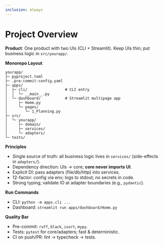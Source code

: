 ```yaml
---
inclusion: always
---
```


# Project Overview

**Product**: One product with two UIs (CLI + Streamlit). Keep UIs thin; put business logic in `src/yourapp/`.

**Monorepo Layout**
```
yourapp/
├─ pyproject.toml
├─ .pre-commit-config.yaml
├─ apps/
│  ├─ cli/                 # CLI entry
│  │  └─ __main__.py
│  └─ dashboard/           # Streamlit multipage app
│     ├─ Home.py
│     └─ pages/
│        └─ 1_Planning.py
├─ src/
│  └─ yourapp/
│     ├─ domain/
│     ├─ services/
│     └─ adapters/
└─ tests/
```

**Principles**
- Single source of truth: all business logic lives in `services/` (side-effects in `adapters/`).
- Dependency direction: UIs → core; **core never imports UI**.
- Explicit DI: pass adapters (file/db/http) into services.
- 12-factor: config via env; logs to stdout; no secrets in code.
- Strong typing; validate IO at adapter boundaries (e.g., `pydantic`).

**Run Commands**
- CLI: `python -m apps.cli ...`
- Dashboard: `streamlit run apps/dashboard/Home.py`

**Quality Bar**
- Pre-commit: `ruff`, `black`, `isort`, `mypy`.
- Tests: `pytest` for core/adapters; fast & deterministic.
- CI on push/PR: lint → typecheck → tests.
